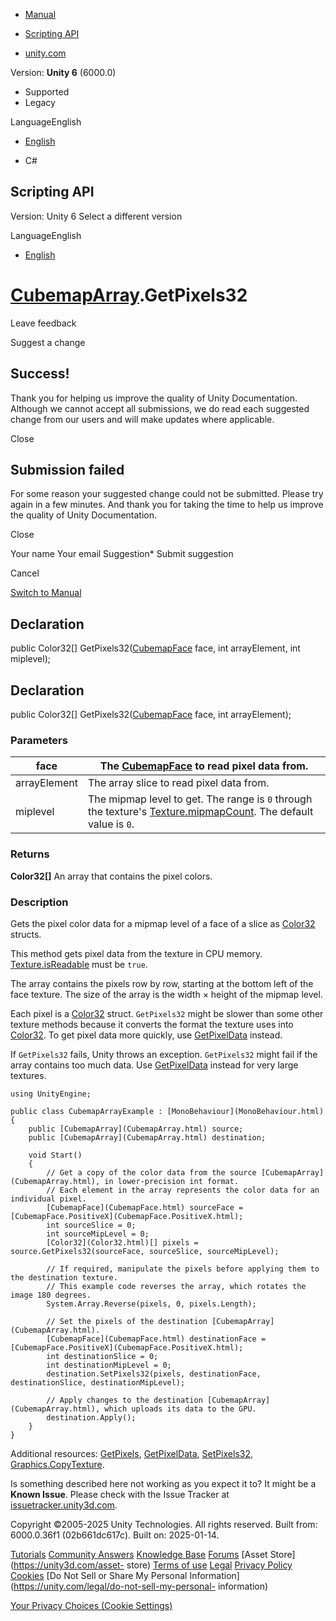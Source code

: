 [ ]()

  * [Manual](../Manual/index.html)
  * [Scripting API](../ScriptReference/index.html)

  * [unity.com](https://unity.com/)

Version: **Unity 6** (6000.0)

  * Supported
  * Legacy

LanguageEnglish

  * [English]()

  * C#

[ ](https://docs.unity3d.com)

## Scripting API

Version: Unity 6 Select a different version

LanguageEnglish

  * [English]()

#  [CubemapArray](CubemapArray.html).GetPixels32

Leave feedback

Suggest a change

## Success!

Thank you for helping us improve the quality of Unity Documentation. Although
we cannot accept all submissions, we do read each suggested change from our
users and will make updates where applicable.

Close

## Submission failed

For some reason your suggested change could not be submitted. Please <a>try
again</a> in a few minutes. And thank you for taking the time to help us
improve the quality of Unity Documentation.

Close

Your name Your email Suggestion* Submit suggestion

Cancel

[Switch to Manual](../Manual/class-CubemapArray.html "Go to CubemapArray
Component in the Manual")

## Declaration

public Color32[] GetPixels32([CubemapFace](CubemapFace.html) face, int
arrayElement, int miplevel);

## Declaration

public Color32[] GetPixels32([CubemapFace](CubemapFace.html) face, int
arrayElement);

### Parameters

face | The [CubemapFace](CubemapFace.html) to read pixel data from.  
---|---  
arrayElement | The array slice to read pixel data from.  
miplevel | The mipmap level to get. The range is `0` through the texture's [Texture.mipmapCount](Texture-mipmapCount.html). The default value is `0`.  
  
### Returns

**Color32[]** An array that contains the pixel colors.

### Description

Gets the pixel color data for a mipmap level of a face of a slice as
[Color32](Color32.html) structs.

This method gets pixel data from the texture in CPU memory.
[Texture.isReadable](Texture-isReadable.html) must be `true`.  
  
The array contains the pixels row by row, starting at the bottom left of the
face texture. The size of the array is the width × height of the mipmap level.  
  
Each pixel is a [Color32](Color32.html) struct. `GetPixels32` might be slower
than some other texture methods because it converts the format the texture
uses into [Color32](Color32.html). To get pixel data more quickly, use
[GetPixelData](CubemapArray.GetPixelData.html) instead.  
  
If `GetPixels32` fails, Unity throws an exception. `GetPixels32` might fail if
the array contains too much data. Use
[GetPixelData](CubemapArray.GetPixelData.html) instead for very large
textures.

    
    
    using UnityEngine;  
      
    public class CubemapArrayExample : [MonoBehaviour](MonoBehaviour.html)
    {
        public [CubemapArray](CubemapArray.html) source;
        public [CubemapArray](CubemapArray.html) destination;  
      
        void Start()
        {
            // Get a copy of the color data from the source [CubemapArray](CubemapArray.html), in lower-precision int format.
            // Each element in the array represents the color data for an individual pixel.
            [CubemapFace](CubemapFace.html) sourceFace = [CubemapFace.PositiveX](CubemapFace.PositiveX.html);
            int sourceSlice = 0;
            int sourceMipLevel = 0;
            [Color32](Color32.html)[] pixels = source.GetPixels32(sourceFace, sourceSlice, sourceMipLevel);  
      
            // If required, manipulate the pixels before applying them to the destination texture.
            // This example code reverses the array, which rotates the image 180 degrees.
            System.Array.Reverse(pixels, 0, pixels.Length);  
      
            // Set the pixels of the destination [CubemapArray](CubemapArray.html).
            [CubemapFace](CubemapFace.html) destinationFace = [CubemapFace.PositiveX](CubemapFace.PositiveX.html);
            int destinationSlice = 0;
            int destinationMipLevel = 0;
            destination.SetPixels32(pixels, destinationFace, destinationSlice, destinationMipLevel);  
      
            // Apply changes to the destination [CubemapArray](CubemapArray.html), which uploads its data to the GPU.
            destination.Apply();
        }
    }
    

Additional resources: [GetPixels](CubemapArray.GetPixels.html),
[GetPixelData](CubemapArray.GetPixelData.html),
[SetPixels32](CubemapArray.SetPixels32.html),
[Graphics.CopyTexture](Graphics.CopyTexture.html).

Is something described here not working as you expect it to? It might be a
**Known Issue**. Please check with the Issue Tracker at
[issuetracker.unity3d.com](https://issuetracker.unity3d.com).

Copyright ©2005-2025 Unity Technologies. All rights reserved. Built from:
6000.0.36f1 (02b661dc617c). Built on: 2025-01-14.

[Tutorials](https://unity3d.com/learn) [Community
Answers](https://answers.unity3d.com) [Knowledge
Base](https://support.unity3d.com/hc/en-us)
[Forums](https://forum.unity3d.com) [Asset Store](https://unity3d.com/asset-
store) [Terms of use](https://docs.unity3d.com/Manual/TermsOfUse.html)
[Legal](https://unity.com/legal) [Privacy
Policy](https://unity.com/legal/privacy-policy)
[Cookies](https://unity.com/legal/cookie-policy) [Do Not Sell or Share My
Personal Information](https://unity.com/legal/do-not-sell-my-personal-
information)

[Your Privacy Choices (Cookie Settings)](javascript:void\(0\);)

